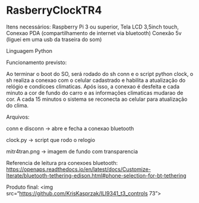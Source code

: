 # RasberryClockTR4

Itens necessários:
    Raspberry Pi 3 ou superior, 
    Tela LCD 3,5inch touch, 
    Conexao PDA (compartilhamento de internet via bluetooth)
    Conexão 5v (liguei em uma usb da traseira do som)
    
Linguagem Python

Funcionamento previsto:

Ao terminar o boot do SO, será rodado do sh conn e o script python clock, o sh realiza a conexao com o celular cadastrado e habilita a atualização do relógio e condicoes climaticas. Após isso, a conexao é desfeita e cada minuto a cor de fundo do carro e as informações climaticas mudarao de cor. A cada 15 minutos o sistema se reconecta ao celular para atualização do clima.

Arquivos:

conn e disconn -> abre e fecha a conexao bluetooth

clock.py -> script que rodo o relogio

mitr4tran.png -> imagem de fundo com transparencia

Referencia de leitura pra conexoes bluetooth: https://openaps.readthedocs.io/en/latest/docs/Customize-Iterate/bluetooth-tethering-edison.html#phone-selection-for-bt-tethering


Produto final:
<img src=“https://github.com/KrisKasprzak/ILI9341_t3_controls 73”>
